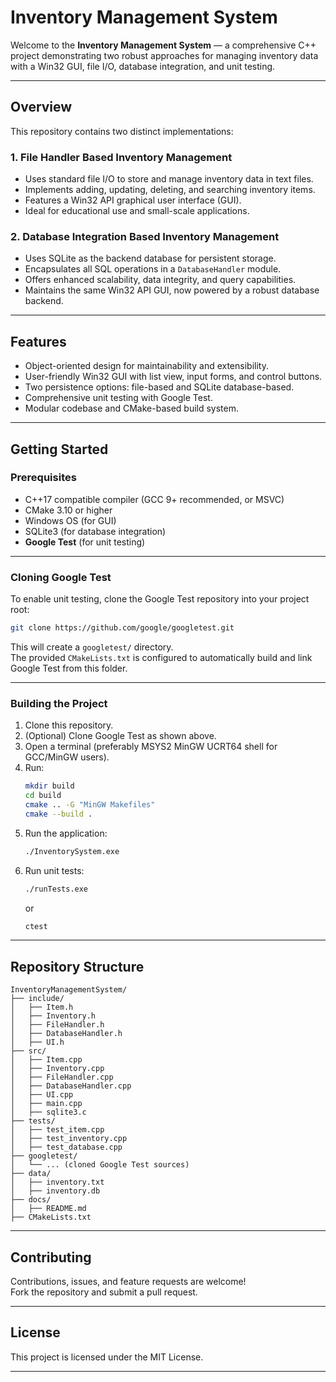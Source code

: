 
# Inventory Management System

Welcome to the **Inventory Management System** — a comprehensive C++ project demonstrating two robust approaches for managing inventory data with a Win32 GUI, file I/O, database integration, and unit testing.

---

## Overview

This repository contains two distinct implementations:

### 1. File Handler Based Inventory Management

- Uses standard file I/O to store and manage inventory data in text files.
- Implements adding, updating, deleting, and searching inventory items.
- Features a Win32 API graphical user interface (GUI).
- Ideal for educational use and small-scale applications.

### 2. Database Integration Based Inventory Management

- Uses SQLite as the backend database for persistent storage.
- Encapsulates all SQL operations in a `DatabaseHandler` module.
- Offers enhanced scalability, data integrity, and query capabilities.
- Maintains the same Win32 API GUI, now powered by a robust database backend.

---

## Features

- Object-oriented design for maintainability and extensibility.
- User-friendly Win32 GUI with list view, input forms, and control buttons.
- Two persistence options: file-based and SQLite database-based.
- Comprehensive unit testing with Google Test.
- Modular codebase and CMake-based build system.

---

## Getting Started

### Prerequisites

- C++17 compatible compiler (GCC 9+ recommended, or MSVC)
- CMake 3.10 or higher
- Windows OS (for GUI)
- SQLite3 (for database integration)
- **Google Test** (for unit testing)

---

### Cloning Google Test

To enable unit testing, clone the Google Test repository into your project root:

```sh
git clone https://github.com/google/googletest.git
```

This will create a `googletest/` directory.  
The provided `CMakeLists.txt` is configured to automatically build and link Google Test from this folder.

---

### Building the Project

1. Clone this repository.
2. (Optional) Clone Google Test as shown above.
3. Open a terminal (preferably MSYS2 MinGW UCRT64 shell for GCC/MinGW users).
4. Run:
   ```sh
   mkdir build
   cd build
   cmake .. -G "MinGW Makefiles"
   cmake --build .
   ```
5. Run the application:
   ```sh
   ./InventorySystem.exe
   ```
6. Run unit tests:
   ```sh
   ./runTests.exe
   ```
   or
   ```sh
   ctest
   ```

---

## Repository Structure

```
InventoryManagementSystem/
├── include/
│   ├── Item.h
│   ├── Inventory.h
│   ├── FileHandler.h
│   ├── DatabaseHandler.h
│   ├── UI.h
├── src/
│   ├── Item.cpp
│   ├── Inventory.cpp
│   ├── FileHandler.cpp
│   ├── DatabaseHandler.cpp
│   ├── UI.cpp
│   ├── main.cpp
│   ├── sqlite3.c
├── tests/
│   ├── test_item.cpp
│   ├── test_inventory.cpp
│   ├── test_database.cpp
├── googletest/
│   └── ... (cloned Google Test sources)
├── data/
│   ├── inventory.txt
│   ├── inventory.db
├── docs/
│   ├── README.md
├── CMakeLists.txt
```

---

## Contributing

Contributions, issues, and feature requests are welcome!  
Fork the repository and submit a pull request.

---

## License

This project is licensed under the MIT License.

---


